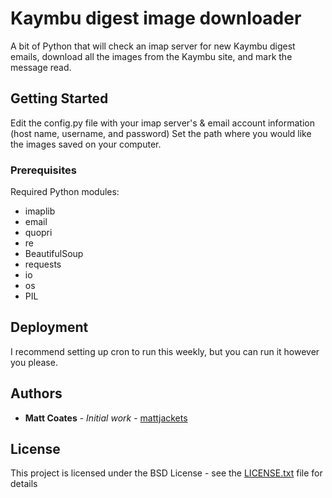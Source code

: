 # Kaymbu digest image downloader

A bit of Python that will check an imap server for new Kaymbu digest emails, download all the images from the Kaymbu site, and mark the message read.

## Getting Started

Edit the config.py file with your imap server's & email account information (host name, username, and password)
Set the path where you would like the images saved on your computer.

### Prerequisites

Required Python modules:
* imaplib
* email
* quopri
* re
* BeautifulSoup
* requests
* io
* os
* PIL

## Deployment

I recommend setting up cron to run this weekly, but you can run it however you please.

## Authors

* **Matt Coates** - *Initial work* - [mattjackets](https://github.com/mattjackets)

## License

This project is licensed under the BSD License - see the [LICENSE.txt](LICENSE.txt) file for details


